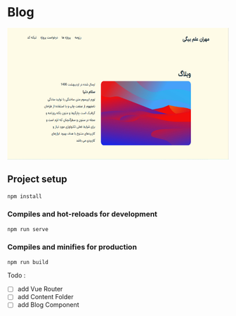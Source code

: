 # Blog

<img src="/src/assets/Images/Screenshot.png" 
        alt="this is a photo" width="600" height="300">

## Project setup
```
npm install
```

### Compiles and hot-reloads for development
```
npm run serve
```

### Compiles and minifies for production
```
npm run build
```

Todo :
- [ ] add Vue Router
- [ ] add Content Folder
- [ ] add Blog Component